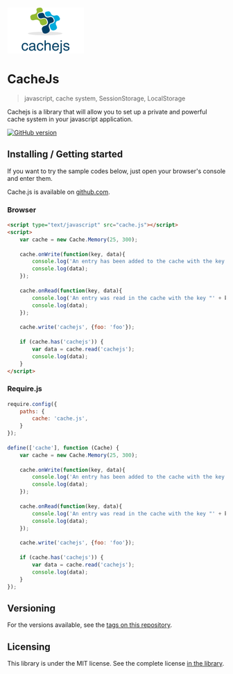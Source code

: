 ![CacheJs Logo](./images/logo.png)

# CacheJs
> javascript, cache system, SessionStorage, LocalStorage

Cachejs is a library that will allow you to set up a private and powerful cache system in your javascript application.

[![GitHub version](https://badge.fury.io/gh/CedrickOka%2Fcachejs@2x.png)](https://badge.fury.io/gh/CedrickOka%2Fcachejs)

## Installing / Getting started

If you want to try the sample codes below, just open your browser's console and enter them.

Cache.js is available on [github.com](https://github.com/CedrickOka/cachejs).

### Browser

```html
<script type="text/javascript" src="cache.js"></script>
<script>
    var cache = new Cache.Memory(25, 300);

    cache.onWrite(function(key, data){
    	console.log('An entry has been added to the cache with the key "' + key + '" : ');
    	console.log(data);
    });

    cache.onRead(function(key, data){
    	console.log('An entry was read in the cache with the key "' + key + '" : ');
    	console.log(data);
    });

    cache.write('cachejs', {foo: 'foo'});

    if (cache.has('cachejs')) {
    	var data = cache.read('cachejs');
    	console.log(data);
    }
</script>
```

### Require.js

```javascript
require.config({
	paths: {
		cache: 'cache.js',
	}
});

define(['cache'], function (Cache) {
    var cache = new Cache.Memory(25, 300);
    
	cache.onWrite(function(key, data){
    	console.log('An entry has been added to the cache with the key "' + key + '" : ');
    	console.log(data);
    });

    cache.onRead(function(key, data){
    	console.log('An entry was read in the cache with the key "' + key + '" : ');
    	console.log(data);
    });

    cache.write('cachejs', {foo: 'foo'});

    if (cache.has('cachejs')) {
    	var data = cache.read('cachejs');
    	console.log(data);
    }
});
```

## Versioning

For the versions available, see the [tags on this repository](/tags).

## Licensing

This library is under the MIT license. See the complete license [in the library](LICENSE).